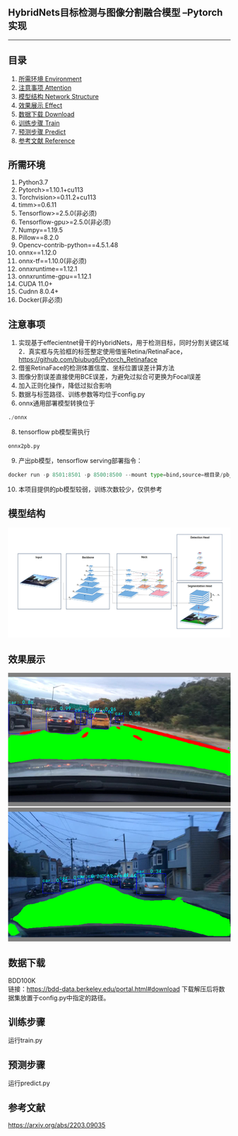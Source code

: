 ﻿## HybridNets目标检测与图像分割融合模型 –Pytorch实现
---

## 目录  
1. [所需环境 Environment](#所需环境) 
2. [注意事项 Attention](#注意事项) 
3. [模型结构 Network Structure](#模型结构)
4. [效果展示 Effect](#效果展示)
5. [数据下载 Download](#数据下载) 
6. [训练步骤 Train](#训练步骤) 
7. [预测步骤 Predict](#预测步骤) 
8. [参考文献 Reference](#参考文献) 

## 所需环境  
1. Python3.7
2. Pytorch>=1.10.1+cu113  
3. Torchvision>=0.11.2+cu113
4. timm>=0.6.11
5. Tensorflow>=2.5.0(非必须)
6. Tensorflow-gpu>=2.5.0(非必须)
7. Numpy==1.19.5
8. Pillow==8.2.0
9. Opencv-contrib-python==4.5.1.48
10. onnx==1.12.0
11. onnx-tf==1.10.0(非必须)
12. onnxruntime==1.12.1
13. onnxruntime-gpu==1.12.1
14. CUDA 11.0+
15. Cudnn 8.0.4+
16. Docker(非必须)

## 注意事项  
1. 实现基于effecientnet骨干的HybridNets，用于检测目标，同时分割关键区域
2．真实框与先验框的标签整定使用借鉴Retina/RetinaFace，https://github.com/biubug6/Pytorch_Retinaface 
3. 借鉴RetinaFace的检测体置信度、坐标位置误差计算方法
4. 图像分割误差直接使用BCE误差，为避免过拟合可更换为Focal误差
5. 加入正则化操作，降低过拟合影响  
6. 数据与标签路径、训练参数等均位于config.py  
7. onnx通用部署模型转换位于
```python
./onnx
```
8. tensorflow pb模型需执行  
```python
onnx2pb.py
```
9. 产出pb模型，tensorflow serving部署指令：
```python
docker run -p 8501:8501 -p 8500:8500 --mount type=bind,source=根目录/pb_model/hybridnet,target=/models/hybridnet -e MODEL_NAME= hybridnet -t tensorflow/serving:版本
```
10. 本项目提供的pb模型较弱，训练次数较少，仅供参考

## 模型结构  
![image](https://github.com/JJASMINE22/HybridNets/blob/main/structure/hybridnets.jpg)  

## 效果展示
![image](https://github.com/JJASMINE22/HybridNets/blob/main/results/sample1.jpg)  
![image](https://github.com/JJASMINE22/HybridNets/blob/main/results/sample2.jpg)  

## 数据下载    
BDD100K  
链接：https://bdd-data.berkeley.edu/portal.html#download
下载解压后将数据集放置于config.py中指定的路径。 

## 训练步骤  
运行train.py  

## 预测步骤  
运行predict.py  

## 参考文献  
https://arxiv.org/abs/2203.09035  
